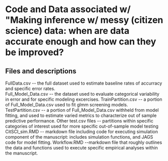 # Code and Data associated w/ "Making inference w/ messy (citizen science) data: when are data accurate enough and how can they be improved?
  
## Files and descriptions
FullData.csv -- the full dataset used to estimate baseline rates of accurracy and specific error rates.  
Full_Model_Data.csv -- the dataset used to evaluate categorical variability in error and for specific modeling excercises.
TrainPartition.csv -- a portion of Full_Model_Data.csv used to fit glmm screening models.  
TestPartition.csv -- a portion of Full_Model_Data.csv withheld from model fitting, and used to estimate varied metrics to characterize out of sample predictive performance.
Other test.csv files -- partitions within specific categories of interest used for more specific out-of-sample model testing
CitSCI_sim.RMD -- markdown file including code for executing simulation component of the manuscript: includes simulation functions, and JAGS code for model fitting.
Workflow.RMD --markdown file that roughly outlines the data and functions used to execute specific empirical analyses within the manuscript.
